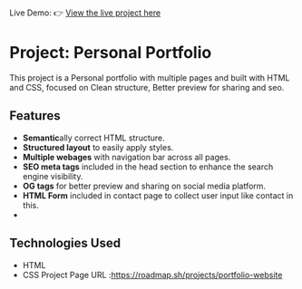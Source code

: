 Live Demo: 👉 [View the live project here](https://anu-techie.github.io/Basic-HTML-Website/)

# **Project:** Personal Portfolio
  This project is a Personal portfolio with multiple pages and built with HTML and CSS, focused on Clean structure, Better preview for sharing and seo.
  
## Features
  - **Semantic**ally correct HTML structure.
  - **Structured layout** to easily apply styles.
  - **Multiple webages** with navigation bar across all pages.
  - **SEO meta tags** included in the head section to enhance the search engine visibility.
  - **OG tags** for better preview and sharing on social media platform.
  - **HTML Form** included in contact page to collect user input like contact in this.
  - 

## Technologies Used
  - HTML
  - CSS
Project Page URL :https://roadmap.sh/projects/portfolio-website
